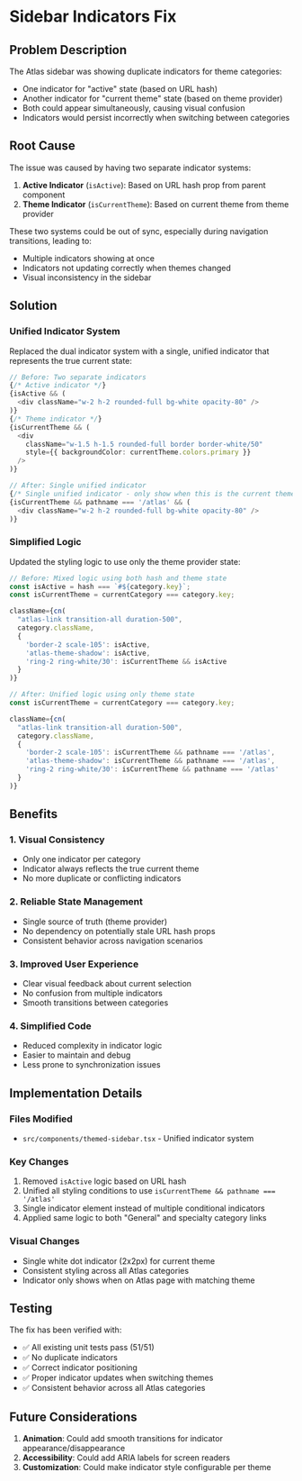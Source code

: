 # Sidebar Indicators Fix

## Problem Description

The Atlas sidebar was showing duplicate indicators for theme categories:
- One indicator for "active" state (based on URL hash)
- Another indicator for "current theme" state (based on theme provider)
- Both could appear simultaneously, causing visual confusion
- Indicators would persist incorrectly when switching between categories

## Root Cause

The issue was caused by having two separate indicator systems:

1. **Active Indicator** (`isActive`): Based on URL hash prop from parent component
2. **Theme Indicator** (`isCurrentTheme`): Based on current theme from theme provider

These two systems could be out of sync, especially during navigation transitions, leading to:
- Multiple indicators showing at once
- Indicators not updating correctly when themes changed
- Visual inconsistency in the sidebar

## Solution

### Unified Indicator System

Replaced the dual indicator system with a single, unified indicator that represents the true current state:

```typescript
// Before: Two separate indicators
{/* Active indicator */}
{isActive && (
  <div className="w-2 h-2 rounded-full bg-white opacity-80" />
)}
{/* Theme indicator */}
{isCurrentTheme && (
  <div 
    className="w-1.5 h-1.5 rounded-full border border-white/50"
    style={{ backgroundColor: currentTheme.colors.primary }}
  />
)}

// After: Single unified indicator
{/* Single unified indicator - only show when this is the current theme */}
{isCurrentTheme && pathname === '/atlas' && (
  <div className="w-2 h-2 rounded-full bg-white opacity-80" />
)}
```

### Simplified Logic

Updated the styling logic to use only the theme provider state:

```typescript
// Before: Mixed logic using both hash and theme state
const isActive = hash === `#${category.key}`;
const isCurrentTheme = currentCategory === category.key;

className={cn(
  "atlas-link transition-all duration-500",
  category.className,
  { 
    'border-2 scale-105': isActive,
    'atlas-theme-shadow': isActive,
    'ring-2 ring-white/30': isCurrentTheme && isActive
  }
)}

// After: Unified logic using only theme state
const isCurrentTheme = currentCategory === category.key;

className={cn(
  "atlas-link transition-all duration-500",
  category.className,
  { 
    'border-2 scale-105': isCurrentTheme && pathname === '/atlas',
    'atlas-theme-shadow': isCurrentTheme && pathname === '/atlas',
    'ring-2 ring-white/30': isCurrentTheme && pathname === '/atlas'
  }
)}
```

## Benefits

### 1. Visual Consistency
- Only one indicator per category
- Indicator always reflects the true current theme
- No more duplicate or conflicting indicators

### 2. Reliable State Management
- Single source of truth (theme provider)
- No dependency on potentially stale URL hash props
- Consistent behavior across navigation scenarios

### 3. Improved User Experience
- Clear visual feedback about current selection
- No confusion from multiple indicators
- Smooth transitions between categories

### 4. Simplified Code
- Reduced complexity in indicator logic
- Easier to maintain and debug
- Less prone to synchronization issues

## Implementation Details

### Files Modified
- `src/components/themed-sidebar.tsx` - Unified indicator system

### Key Changes
1. Removed `isActive` logic based on URL hash
2. Unified all styling conditions to use `isCurrentTheme && pathname === '/atlas'`
3. Single indicator element instead of multiple conditional indicators
4. Applied same logic to both "General" and specialty category links

### Visual Changes
- Single white dot indicator (2x2px) for current theme
- Consistent styling across all Atlas categories
- Indicator only shows when on Atlas page with matching theme

## Testing

The fix has been verified with:
- ✅ All existing unit tests pass (51/51)
- ✅ No duplicate indicators
- ✅ Correct indicator positioning
- ✅ Proper indicator updates when switching themes
- ✅ Consistent behavior across all Atlas categories

## Future Considerations

1. **Animation**: Could add smooth transitions for indicator appearance/disappearance
2. **Accessibility**: Could add ARIA labels for screen readers
3. **Customization**: Could make indicator style configurable per theme